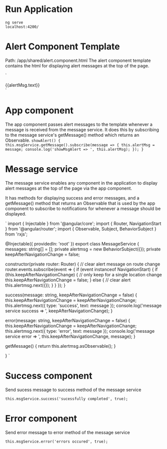 # Run Application
```
ng serve
localhost:4200/
```

# Alert Component Template
Path: /app/shared/alert.component.html
The alert component template contains the html for displaying alert messages at the top of the page.

`
<div *ngIf="alertMsg && alertMsg.text !== undefined"
[ngClass]="{ 'alert': alertMsg, 'alert-success': alertMsg.type === 'success', 'alert-danger': alertMsg.type === 'error' }">
<i *ngIf="alertMsg.type === 'error'" class="fa fa-times-circle" aria-hidden="true"></i>
<i *ngIf="alertMsg.type === 'success'" class="fa fa-check-circle" aria-hidden="true"></i>
{{alertMsg.text}}</div>
`

# App component
The app component passes alert messages to the template whenever a message is received from the message service. It does this by subscribing to the message service's getMessage() method which returns an Observable.
`
showAlert() {
    this.msgService.getMessage().subscribe(message => {
      this.alertMsg = message;
      console.log('showMsgAlert => ', this.alertMsg);
    });
  }
  `

  # Message service

The message service enables any component in the application to display alert messages at the top of the page via the app component.

It has methods for displaying success and error messages, and a getMessage() method that returns an Observable that is used by the app component to subscribe to notifications for whenever a message should be displayed.

`
import { Injectable } from '@angular/core';
import { Router, NavigationStart } from '@angular/router';
import { Observable, Subject, BehaviorSubject } from 'rxjs';

@Injectable({ providedIn: 'root' })
export class MessageService {
  messages: string[] = [];
  private alertmsg = new BehaviorSubject<any>({});
  private keepAfterNavigationChange = false;

  constructor(private router: Router) {
    // clear alert message on route change
    router.events.subscribe(event => {
        if (event instanceof NavigationStart) {
            if (this.keepAfterNavigationChange) {
                // only keep for a single location change
                this.keepAfterNavigationChange = false;
            } else {
                // clear alert
                this.alertmsg.next({});
            }
        }
    });
  }

  success(message: string, keepAfterNavigationChange = false) {
    this.keepAfterNavigationChange = keepAfterNavigationChange;
    this.alertmsg.next({ type: 'success', text: message });
    console.log('message service success => ', keepAfterNavigationChange);
  }

  error(message: string, keepAfterNavigationChange = false) {
      this.keepAfterNavigationChange = keepAfterNavigationChange;
      this.alertmsg.next({ type: 'error', text: message });
      console.log('message service error => ', this.keepAfterNavigationChange, message);
  }

  getMessage() {
      return this.alertmsg.asObservable();
  }

}
`

# Success component
Send sucess message to success method of the message service

`
this.msgService.success('sucessfully completed', true);
`


# Error component
Send error message to error method of the message service

`
this.msgService.error('errors occured', true);
`

